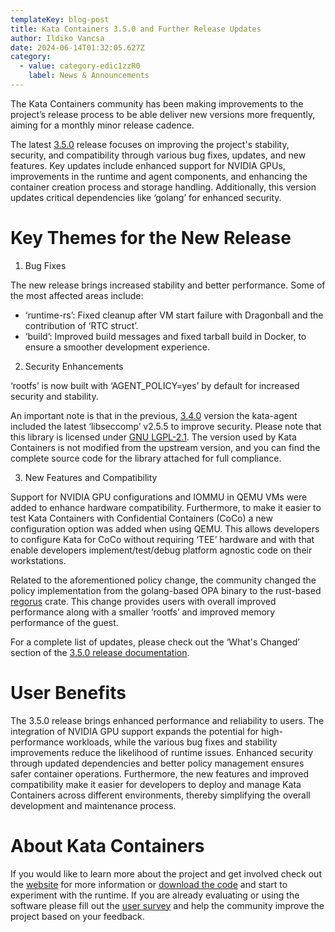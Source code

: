 ```yaml
---
templateKey: blog-post
title: Kata Containers 3.5.0 and Further Release Updates
author: Ildiko Vancsa
date: 2024-06-14T01:32:05.627Z
category:
  - value: category-edic1zzR0
    label: News & Announcements
---
```


The Kata Containers community has been making improvements to the project’s release process to be able deliver new versions more frequently, aiming for a monthly minor release cadence.

The latest [3.5.0](https://github.com/kata-containers/kata-containers/releases/tag/3.5.0) release focuses on improving the project's stability, security, and compatibility through various bug fixes, updates, and new features. Key updates include enhanced support for NVIDIA GPUs, improvements in the runtime and agent components, and enhancing the container creation process and storage handling. Additionally, this version updates critical dependencies like ‘golang’ for enhanced security.

# Key Themes for the New Release

1. Bug Fixes

The new release brings increased stability and better performance. Some of the most affected areas include:
- ‘runtime-rs’: Fixed cleanup after VM start failure with Dragonball and the contribution of ‘RTC struct’.
- ‘build’: Improved build messages and fixed tarball build in Docker, to ensure a smoother development experience.

2. Security Enhancements

‘rootfs’ is now built with ‘AGENT_POLICY=yes’ by default for increased security and stability.

An important note is that in the previous, [3.4.0](https://github.com/kata-containers/kata-containers/releases/tag/3.4.0) version the kata-agent included the latest ‘libseccomp’ v2.5.5 to improve security. Please note that this library is licensed under [GNU LGPL-2.1](https://www.gnu.org/licenses/old-licenses/lgpl-2.1.html). The version used by Kata Containers is not modified from the upstream version, and you can find the complete source code for the library attached for full compliance.

3. New Features and Compatibility

Support for NVIDIA GPU configurations and IOMMU in QEMU VMs were added to enhance hardware compatibility. Furthermore, to make it easier to test Kata Containers with Confidential Containers (CoCo) a new configuration option was added when using QEMU. This allows developers to configure Kata for CoCo without requiring ‘TEE’ hardware and with that enable developers implement/test/debug platform agnostic code on their workstations.

Related to the aforementioned policy change, the community changed the policy implementation from the golang-based OPA binary to the rust-based [regorus](https://crates.io/crates/regorus) crate. This change provides users with overall improved performance along with a smaller ‘rootfs’ and improved memory performance of the guest.

For a complete list of updates, please check out the ‘What's Changed’ section of the [3.5.0 release documentation](https://github.com/kata-containers/kata-containers/releases/tag/3.5.0).

# User Benefits

The 3.5.0 release brings enhanced performance and reliability to users. The integration of NVIDIA GPU support expands the potential for high-performance workloads, while the various bug fixes and stability improvements reduce the likelihood of runtime issues. Enhanced security through updated dependencies and better policy management ensures safer container operations. Furthermore, the new features and improved compatibility make it easier for developers to deploy and manage Kata Containers across different environments, thereby simplifying the overall development and maintenance process.


# About Kata Containers

If you would like to learn more about the project and get involved check out the [website](https://www.katacontainers.io) for more information or [download the code](https://github.com/kata-containers) and start to experiment with the runtime. If you are already evaluating or using the software please fill out the [user survey](https://openinfrafoundation.formstack.com/forms/kata_containers_user_survey) and help the community improve the project based on your feedback.
